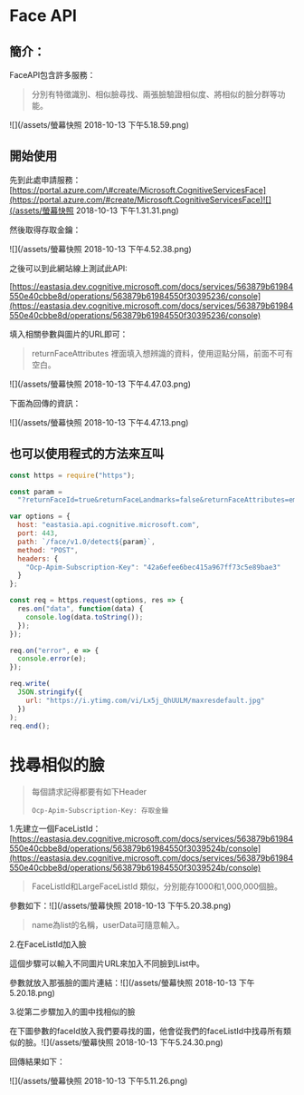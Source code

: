 # Face API

## 簡介：

FaceAPI包含許多服務：

> 分別有特徵識別、相似臉尋找、兩張臉驗證相似度、將相似的臉分群等功能。

![](/assets/螢幕快照 2018-10-13 下午5.18.59.png)

## 開始使用

先到此處申請服務：[https://portal.azure.com/\#create/Microsoft.CognitiveServicesFace](https://portal.azure.com/#create/Microsoft.CognitiveServicesFace)![](/assets/螢幕快照 2018-10-13 下午1.31.31.png)

然後取得存取金鑰：

![](/assets/螢幕快照 2018-10-13 下午4.52.38.png)

之後可以到此網站線上測試此API:

[https://eastasia.dev.cognitive.microsoft.com/docs/services/563879b61984550e40cbbe8d/operations/563879b61984550f30395236/console](https://eastasia.dev.cognitive.microsoft.com/docs/services/563879b61984550e40cbbe8d/operations/563879b61984550f30395236/console)

填入相關參數與圖片的URL即可：

> returnFaceAttributes 裡面填入想辨識的資料，使用逗點分隔，前面不可有空白。

![](/assets/螢幕快照 2018-10-13 下午4.47.03.png)

下面為回傳的資訊：

![](/assets/螢幕快照 2018-10-13 下午4.47.13.png)

## 也可以使用程式的方法來互叫

```js
const https = require("https");

const param =
  "?returnFaceId=true&returnFaceLandmarks=false&returnFaceAttributes=emotion,age,gender,exposure,headPose,hair,makeup,accessories";

var options = {
  host: "eastasia.api.cognitive.microsoft.com",
  port: 443,
  path: `/face/v1.0/detect${param}`,
  method: "POST",
  headers: {
    "Ocp-Apim-Subscription-Key": "42a6efee6bec415a967ff73c5e89bae3"
  }
};

const req = https.request(options, res => {
  res.on("data", function(data) {
    console.log(data.toString());
  });
});

req.on("error", e => {
  console.error(e);
});

req.write(
  JSON.stringify({
    url: "https://i.ytimg.com/vi/Lx5j_QhUULM/maxresdefault.jpg"
  })
);
req.end();
```

# 找尋相似的臉

> 每個請求記得都要有如下Header
>
> ```
> Ocp-Apim-Subscription-Key: 存取金鑰
> ```

1.先建立一個FaceListId：[https://eastasia.dev.cognitive.microsoft.com/docs/services/563879b61984550e40cbbe8d/operations/563879b61984550f3039524b/console](https://eastasia.dev.cognitive.microsoft.com/docs/services/563879b61984550e40cbbe8d/operations/563879b61984550f3039524b/console)

> FaceListId和LargeFaceListId 類似，分別能存1000和1,000,000個臉。

參數如下：![](/assets/螢幕快照 2018-10-13 下午5.20.38.png)

> name為list的名稱，userData可隨意輸入。

2.在FaceListId加入臉

這個步驟可以輸入不同圖片URL來加入不同臉到List中。

參數就放入那張臉的圖片連結：![](/assets/螢幕快照 2018-10-13 下午5.20.18.png)

3.從第二步驟加入的圖中找相似的臉

在下圖參數的faceId放入我們要尋找的圖，他會從我們的faceListId中找尋所有類似的臉。![](/assets/螢幕快照 2018-10-13 下午5.24.30.png)

回傳結果如下：

![](/assets/螢幕快照 2018-10-13 下午5.11.26.png)

